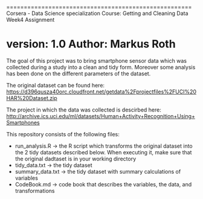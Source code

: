 =====================================================
Corsera - Data Science specialization
Course: Getting and Cleaning Data
Week4 Assignment

version: 1.0
Author: Markus Roth
=====================================================

The goal of this project was to bring smartphone sensor data which was collected during a study into a clean and tidy form. 
Moreover some analysis has been done on the different parameters of the dataset. 


The original dataset can be found here: https://d396qusza40orc.cloudfront.net/getdata%2Fprojectfiles%2FUCI%20HAR%20Dataset.zip

The project in which the data was collected is descirbed here: http://archive.ics.uci.edu/ml/datasets/Human+Activity+Recognition+Using+Smartphones

This repository consists of the following files:

- run_analysis.R -> the R script which transforms the original dataset into the 2 tidy datasets described below. When executing it, make sure that the original dadtaset is in your working directory
- tidy_data.txt -> the tidy dataset
- summary_data.txt -> the tidy dataset with summary calculations of variables
- CodeBook.md -> code book that describes the variables, the data, and transformations 